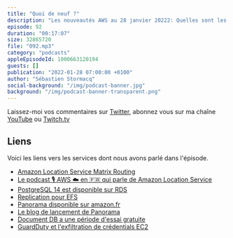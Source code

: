 ```yaml
---
title: "Quoi de neuf ?"
description: "Les nouveautés AWS au 28 janvier 20222: Quelles sont les nouveautés AWS des deux dernières semaines ? Dans cet épisode, nous parlons de replication de file systems EFS, de Panorama pour les applications de vision assistée, d'un nouveau service qui rejoint le free tier et d'exfiltration de credentials EC2."
episode: 92
duration: "00:17:07"
size: 32865720
file: "092.mp3"
category: "podcasts"
appleEpisodeId: 1000663120194
guests: []
publication: "2022-01-28 07:00:00 +0100"
author: "Sébastien Stormacq"
social-background: "/img/podcast-banner.jpg"
background: "/img/podcast-banner-transparent.png"
---
```


Laissez-moi vos commentaires sur [Twitter](https://twitter.com/sebsto), abonnez vous sur ma chaîne [YouTube](https://www.youtube.com/sebsto) ou [Twitch.tv](https://www.twitch.tv/sebAWS)

## Liens

Voici les liens vers les services dont nous avons parlé dans l'épisode.

- [Amazon Location Service Matrix Routing](https://aws.amazon.com/about-aws/whats-new/2022/01/amazon-location-matrix-routing/)
- [Le podcast 🎙 AWS ☁️ en 🇫🇷 qui parle de Amazon Location Service](https://stormacq.com/podcasts/episode_069/index.html)
- [PostgreSQL 14 est disponible sur RDS](https://aws.amazon.com/about-aws/whats-new/2022/01/amazon-rds-postgresql-14-outposts/)
- [Replication pour EFS](https://aws.amazon.com/blogs/aws/new-replication-for-amazon-elastic-file-system-efs/)
- [Panorama disponible sur amazon.fr](https://aws.amazon.com/about-aws/whats-new/2022/01/aws-panorama-appliances-amazon-com-business/)
- [Le blog de lancement de Panorama](https://aws.amazon.com/blogs/aws/computer-vision-at-the-edge-with-aws-panorama/)
- [Document DB a une période d'essai gratuite](https://aws.amazon.com/about-aws/whats-new/2022/01/amazon-documentdb-mongodb-compatibility-free-trial/)
- [GuardDuty et l'exfiltration de crédentials EC2](https://aws.amazon.com/blogs/aws/amazon-guardduty-enhances-detection-of-ec2-instance-credential-exfiltration/)


